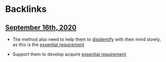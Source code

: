 
# Backlinks
## [September 16th, 2020](<September 16th, 2020.md>)
- The method also need to help them to [disidentify](<disidentify.md>) with their mind slowly, as this is the [essential requirement](<essential requirement.md>)

- Support them to develop acquire [essential requirement](<essential requirement.md>)

